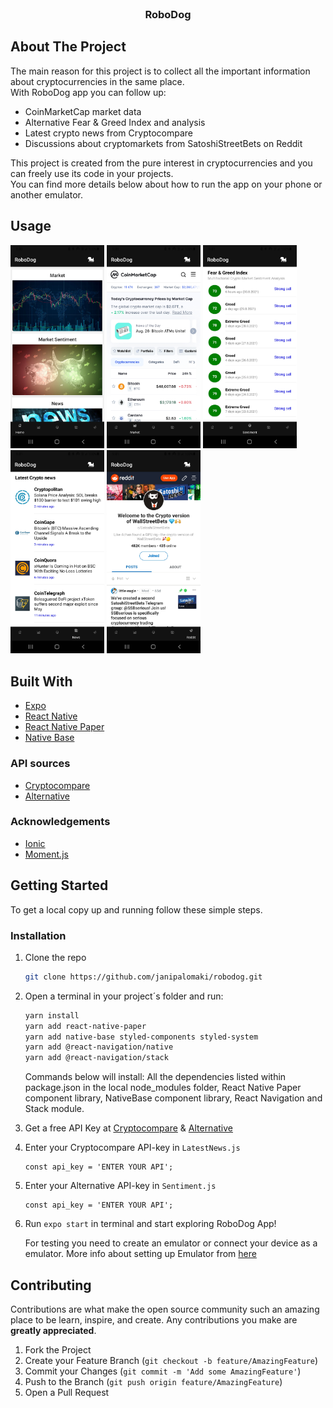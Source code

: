 <!-- PROJECT LOGO -->
<br />
<p align="center">
  <h3 align="center">RoboDog</h3>
</p>



<!-- TABLE OF CONTENTS 
<details open="open">
  <summary>Table of Contents</summary>
  <ol>
    <li>
      <a href="#about-the-project">About The Project</a>
      <ul>
        <li><a href="#built-with">Built With</a></li>
      </ul>
    </li>
    <!--
    <li>
      <a href="#getting-started">Getting Started</a>
      <ul>
        <li><a href="#prerequisites">Prerequisites</a></li>
        <li><a href="#installation">Installation</a></li>
      </ul>
    </li>
     <li><a href="#usage">Usage</a></li>
    <li><a href="#roadmap">Roadmap</a></li>
    <li><a href="#contributing">Contributing</a></li>
    <li><a href="#license">License</a></li>
    <li><a href="#contact">Contact</a></li>
    
    <li><a href="#acknowledgements">Acknowledgements</a></li>
  </ol>
</details>
-->

## About The Project

The main reason for this project is to collect all the important information about cryptocurrencies in the same place. <br>
With RoboDog app you can follow up:

<ul>
  <li>CoinMarketCap market data </li>
  <li>Alternative Fear & Greed Index and analysis </li>
  <li>Latest crypto news from Cryptocompare </li>
  <li>Discussions about cryptomarkets from SatoshiStreetBets on Reddit </li>
</ul>  

This project is created from the pure interest in cryptocurrencies and you can freely use its code in your projects. <br>
You can find more details below about how to run the app on your phone or another emulator.

## Usage

<div float="left">
<img src="src/img_github/RoboDog_1.jpg" width="150">
<img src="src/img_github/RoboDog_2.jpg" width="150">
<img src="src/img_github/RoboDog_3.jpg" width="150">
<img src="src/img_github/RoboDog_4.jpg" width="150">
<img src="src/img_github/RoboDog_5.jpg" width="150">
</div>

## Built With

* [Expo](https://docs.expo.io/)
* [React Native](https://reactnative.dev/)
* [React Native Paper](https://callstack.github.io/react-native-paper/)
* [Native Base](https://nativebase.io/)

### API sources
* [Cryptocompare](https://min-api.cryptocompare.com/documentation)
* [Alternative](https://alternative.me/crypto/api/)


### Acknowledgements
* [Ionic](https://ionic.io/ionicons)
* [Moment.js](https://momentjs.com/)


## Getting Started

To get a local copy up and running follow these simple steps.

### Installation

1. Clone the repo
   ```sh
   git clone https://github.com/janipalomaki/robodog.git
   ```
2. Open a terminal in your project´s folder and run:
   ```sh
   yarn install 
   yarn add react-native-paper 
   yarn add native-base styled-components styled-system 
   yarn add @react-navigation/native 
   yarn add @react-navigation/stack 
   ```
   Commands below will install:
   All the dependencies listed within package.json in the local node_modules folder, React Native Paper component library, NativeBase component library, 
   React  Navigation and Stack module.
   
   
3. Get a free API Key at [Cryptocompare](https://min-api.cryptocompare.com/pricing) & [Alternative](https://alternative.me/crypto/api/)

4. Enter your Cryptocompare API-key in `LatestNews.js`
   ```JS
   const api_key = 'ENTER YOUR API';
   ```
   
5. Enter your Alternative API-key in `Sentiment.js`
   ```JS
   const api_key = 'ENTER YOUR API';
   ```
   
6. Run ```expo start``` in terminal and start exploring RoboDog App!
   
   
   For testing you need to create an emulator or connect your device as a emulator. 
   More info about setting up Emulator from [here](https://docs.expo.dev/workflow/android-studio-emulator/)
   

<!-- ROADMAP 
## Roadmap

See the [open issues](https://github.com/othneildrew/Best-README-Template/issues) for a list of proposed features (and known issues).
-->

## Contributing

Contributions are what make the open source community such an amazing place to be learn, inspire, and create. Any contributions you make are **greatly appreciated**.

1. Fork the Project
2. Create your Feature Branch (`git checkout -b feature/AmazingFeature`)
3. Commit your Changes (`git commit -m 'Add some AmazingFeature'`)
4. Push to the Branch (`git push origin feature/AmazingFeature`)
5. Open a Pull Request

<!--
## License

Distributed under the MIT License. See `LICENSE` for more information.


<!-- CONTACT 
## Contact

Your Name - [@your_twitter](https://twitter.com/your_username) - email@example.com

Project Link: [https://github.com/your_username/repo_name](https://github.com/your_username/repo_name)
-->






